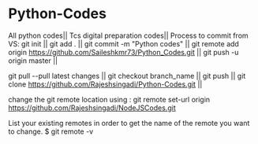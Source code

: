 # Python-Codes
All python codes||
Tcs digital preparation codes||
Process to commit from VS: git init ||
git add . ||
git commit -m "Python codes"  ||
git remote add origin https://github.com/Saileshkmr73/Python_Codes.git ||
git push -u origin master ||

git pull --pull latest changes ||
git checkout branch_name ||
git push  ||
git clone https://github.com/Rajeshsingadi/Python-Codes.git ||

change the git remote location using : git remote set-url origin https://github.com/Rajeshsingadi/NodeJSCodes.git

List your existing remotes in order to get the name of the remote you want to change. 
$ git remote -v
